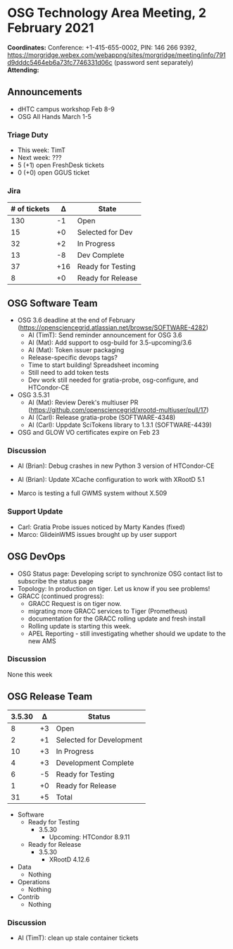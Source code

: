 # OSG Technology Area Meeting,  2 February 2021

**Coordinates:** Conference: +1-415-655-0002, PIN: 146 266 9392, <https://morgridge.webex.com/webappng/sites/morgridge/meeting/info/791d9dddc5464eb6a73fc7746331d06c> (password sent separately)  
**Attending:**   


## Announcements

-   dHTC campus workshop Feb 8-9
-   OSG All Hands March 1-5


### Triage Duty

-   This week: TimT
-   Next week: ???
-   5 (+1) open FreshDesk tickets
-   0 (+0) open GGUS ticket


### Jira

| # of tickets | &Delta; | State             |
|------------ |------- |----------------- |
| 130          | -1      | Open              |
| 15           | +0      | Selected for Dev  |
| 32           | +2      | In Progress       |
| 13           | -8      | Dev Complete      |
| 37           | +16     | Ready for Testing |
| 8            | +0      | Ready for Release |


## OSG Software Team

-   OSG 3.6 deadline at the end of February (<https://opensciencegrid.atlassian.net/browse/SOFTWARE-4282>)  
    -   AI (TimT): Send reminder announcement for OSG 3.6
    -   AI (Mat): Add support to osg-build for 3.5-upcoming/3.6
    -   AI (Mat): Token issuer packaging
    -   Release-specific devops tags?
    -   Time to start building! Spreadsheet incoming
    -   Still need to add token tests
    -   Dev work still needed for gratia-probe, osg-configure, and HTCondor-CE
-   OSG 3.5.31  
    -   AI (Mat): Review Derek's multiuser PR (<https://github.com/opensciencegrid/xrootd-multiuser/pull/17>)
    -   AI (Carl): Release gratia-probe (SOFTWARE-4348)
    -   AI (Carl): Uppdate SciTokens library to 1.3.1 (SOFTWARE-4439)
-   OSG and GLOW VO certificates expire on Feb 23


### Discussion

-   AI (Brian): Debug crashes in new Python 3 version of HTCondor-CE
-   AI (Brian): Update XCache configuration to work with XRootD 5.1

-   Marco is testing a full GWMS system without X.509


### Support Update

-   Carl: Gratia Probe issues noticed by Marty Kandes (fixed)
-   Marco: GlideinWMS issues brought up by user support


## OSG DevOps

-   OSG Status page: Developing script to synchronize OSG contact list to subscribe the status page
-   Topology: In production on tiger.  Let us know if you see problems!
-   GRACC (continued progress):  
    -   GRACC Request is on tiger now.
    -   migrating more GRACC services to Tiger (Prometheus)
    -   documentation for the GRACC rolling update and fresh install
    -   Rolling update is starting this week.
    -   APEL Reporting - still investigating whether should we update to the new AMS


### Discussion

None this week  


## OSG Release Team

| 3.5.30 | &Delta; | Status                   |
| ------ | ------- | ------------------------ |
| 8      | +3      | Open                     |
| 2      | +1      | Selected for Development |
| 10     | +3      | In Progress              |
| 4      | +3      | Development Complete     |
| 6      | -5      | Ready for Testing        |
| 1      | +0      | Ready for Release        |
| 31     | +5      | Total                    |

-   Software  
    -   Ready for Testing  
        -   3.5.30  
            -   Upcoming: HTCondor 8.9.11
    -   Ready for Release  
        -   3.5.30  
            -   XRootD 4.12.6
-   Data  
    -   Nothing
-   Operations  
    -   Nothing
-   Contrib  
    -   Nothing


### Discussion

-   AI (TimT): clean up stale container tickets

